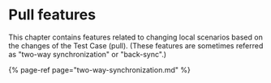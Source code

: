 # Pull features

This chapter contains features related to changing local scenarios based on the changes of the Test Case \(pull\). \(These features are sometimes referred as "two-way synchronization" or "back-sync".\)

{% page-ref page="two-way-synchronization.md" %}



